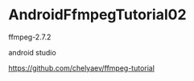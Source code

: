 # AndroidFfmpegTutorial02

ffmpeg-2.7.2

android studio

https://github.com/chelyaev/ffmpeg-tutorial
